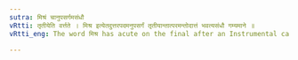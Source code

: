 ```yaml
---
sutra: मिश्रं चानुपसर्गमसंधौ
vRtti: तृतीयेति वर्त्तते । मिश्र इत्येतदुत्तरपदमनुपसर्गं तृतीयान्तात्परमन्तोदात्तं भवत्यसंधौ गम्यमाने ॥
vRtti_eng: The word मिश्र has acute on the final after an Instrumental case, when it is not joined with any Preposition and does not mean a 'compact or alliance'.

---
```

